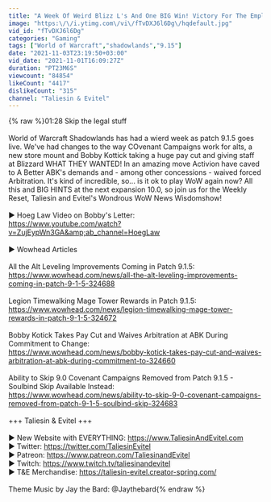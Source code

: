 ```yaml
---
title: "A Week Of Weird Blizz L's And One BIG Win! Victory For The Employees! New Expansion Hints!"
image: "https:\/\/i.ytimg.com\/vi\/fTvDXJ6l6Dg\/hqdefault.jpg"
vid_id: "fTvDXJ6l6Dg"
categories: "Gaming"
tags: ["World of Warcraft","shadowlands","9.15"]
date: "2021-11-03T23:19:50+03:00"
vid_date: "2021-11-01T16:09:27Z"
duration: "PT23M6S"
viewcount: "84854"
likeCount: "4417"
dislikeCount: "315"
channel: "Taliesin & Evitel"
---
```

{% raw %}01:28 Skip the legal stuff<br /><br />World of Warcraft Shadowlands has had a wierd week as patch 9.1.5 goes live. We've had changes to the way COvenant Campaigns work for alts, a new store mount and Bobby Kottick taking a huge pay cut and giving staff at Blizzard WHAT THEY WANTED! In an amazing move Activion have caved to A Better ABK's demands and - among other concessions - waived forced Arbitration. It's kind of incredible, so... is it ok to play WoW again now? All this and BIG HINTS at the next expansion 10.0, so join us for the Weekly Reset, Taliesin and Evitel's Wondrous WoW News Wisdomshow!<br /><br />► Hoeg Law Video on Bobby's Letter:<br /><a rel="nofollow" target="blank" href="https://www.youtube.com/watch?v=ZujEypWn3GA&amp;ab_channel=HoegLaw">https://www.youtube.com/watch?v=ZujEypWn3GA&amp;ab_channel=HoegLaw</a><br /><br />► Wowhead Articles<br /><br />All the Alt Leveling Improvements Coming in Patch 9.1.5:<br /><a rel="nofollow" target="blank" href="https://www.wowhead.com/news/all-the-alt-leveling-improvements-coming-in-patch-9-1-5-324688">https://www.wowhead.com/news/all-the-alt-leveling-improvements-coming-in-patch-9-1-5-324688</a><br /><br />Legion Timewalking Mage Tower Rewards in Patch 9.1.5:<br /><a rel="nofollow" target="blank" href="https://www.wowhead.com/news/legion-timewalking-mage-tower-rewards-in-patch-9-1-5-324672">https://www.wowhead.com/news/legion-timewalking-mage-tower-rewards-in-patch-9-1-5-324672</a><br /><br />Bobby Kotick Takes Pay Cut and Waives Arbitration at ABK During Commitment to Change:<br /><a rel="nofollow" target="blank" href="https://www.wowhead.com/news/bobby-kotick-takes-pay-cut-and-waives-arbitration-at-abk-during-commitment-to-324660">https://www.wowhead.com/news/bobby-kotick-takes-pay-cut-and-waives-arbitration-at-abk-during-commitment-to-324660</a><br /><br />Ability to Skip 9.0 Covenant Campaigns Removed from Patch 9.1.5 - Soulbind Skip Available Instead:<br /><a rel="nofollow" target="blank" href="https://www.wowhead.com/news/ability-to-skip-9-0-covenant-campaigns-removed-from-patch-9-1-5-soulbind-skip-324683">https://www.wowhead.com/news/ability-to-skip-9-0-covenant-campaigns-removed-from-patch-9-1-5-soulbind-skip-324683</a><br /><br />+++ Taliesin &amp; Evitel +++ <br /><br />► New Website with EVERYTHING: <a rel="nofollow" target="blank" href="https://www.TaliesinAndEvitel.com">https://www.TaliesinAndEvitel.com</a> <br />► Twitter: <a rel="nofollow" target="blank" href="https://twitter.com/TaliesinEvitel">https://twitter.com/TaliesinEvitel</a> <br />► Patreon: <a rel="nofollow" target="blank" href="https://www.patreon.com/TaliesinandEvitel">https://www.patreon.com/TaliesinandEvitel</a> <br />► Twitch: <a rel="nofollow" target="blank" href="https://www.twitch.tv/taliesinandevitel">https://www.twitch.tv/taliesinandevitel</a> <br />► T&amp;E Merchandise: <a rel="nofollow" target="blank" href="https://taliesin-evitel.creator-spring.com/">https://taliesin-evitel.creator-spring.com/</a><br /><br />Theme Music by Jay the Bard: @Jaythebard{% endraw %}
